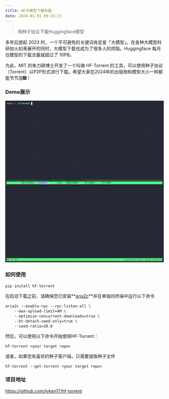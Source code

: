 ```yaml
---
title: HF大模型下载利器
date: 2024-01-01 09:33:23
---
```


> 用种子协议下载Huggingface模型

<!--more-->

多年后提起 2023 时，一个不可避免的关键词肯定是「大模型」。在各种大模型科研如火如荼展开的同时，大模型下载也成为了很多人的烦恼。Huggingface 每月仅模型的下载流量就超过了 10PB。

为此，MIT 的朱力耕博士开发了一个叫做 HF-Torrent 的工具，可以使用种子协议（Torrent）以P2P形式进行下载。希望大家在2024年的出版物和模型大小一样都能节节高🎆！

### Demo展示

![一台在国内没有梯子的机器可以轻松跑满下载带宽](./demo.gif)

### 如何使用

```shell
pip install hf-torrent
```

在启动下载之前，请确保您已安装**[aria2c](https://aria2.github.io/)**并在单独的终端中运行以下命令

```shell
aria2c --enable-rpc --rpc-listen-all \
    --max-upload-limit=4M \
    --optimize-concurrent-downloads=true \
    --bt-detach-seed-only=true \
    --seed-ratio=10.0  
```

然后，可以使用以下命令开始使用HF-Torrent：

```shell
hf-torrent <your target repo>
```

或者，如果您有喜欢的种子客户端，只需要提取种子文件

```shell
hf-torrent --get-torrent <your target repo>
```

### 项目地址

https://github.com/lyken17/hf-torrent

